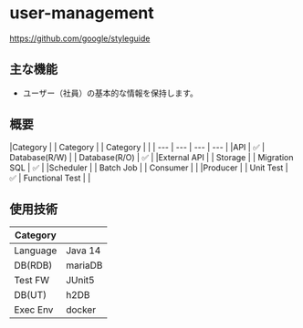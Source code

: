 # user-management

https://github.com/google/styleguide

## 主な機能
- ユーザー（社員）の基本的な情報を保持します。

## 概要
|Category | | Category | | Category | |
| --- | --- | --- | --- |
|API | :white_check_mark: | Database(R/W) | | Database(R/O) | :white_check_mark: |
|External API | | Storage | | Migration SQL | :white_check_mark: |
|Scheduler | | Batch Job | | Consumer | |
|Producer | | Unit Test | :white_check_mark: | Functional Test | |

## 使用技術
|Category | |
|---|---|
| Language | Java 14 |
| DB(RDB) | mariaDB |
| Test FW | JUnit5 |
| DB(UT) | h2DB |
| Exec Env | docker |
